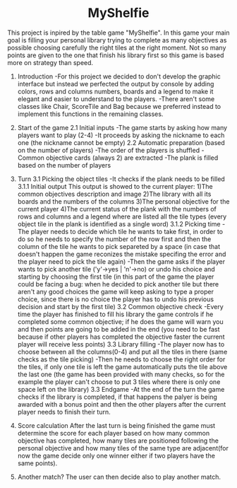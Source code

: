 <h1 align="center">MyShelfie</h1>

This project is inpired by the table game "MyShelfie".
In this game your main goal is filling your personal library trying to complete as many objectives as possible choosing carefully the right tiles at the right moment.
Not so many points are given to the one that finish his library first so this game is based
more on strategy than speed.


1. Introduction
 -For this project we decided to don't develop the graphic interface but instead we   perfected the output by console by adding colors, rows and columns numbers,   boards 
  and a legend to make it elegant and easier to understand to the players.
 -There aren't some classes like Chair, ScoreTile and Bag because we preferred instead to
  implement this functions in the remaining classes.


2. Start of the game
  2.1 Initial inputs
   -The game starts by asking how many players want to play (2-4)
   -It proceeds by asking the nickname to each one (the nickname cannot be empty)
  2.2 Automatic preparation (based on the number of players)
   -The order of the players is shuffled
   -Common objective cards (always 2) are extracted
   -The plank is filled based on the number of players


3. Turn
  3.1 Picking the object tiles
   -It checks if the plank needs to be filled
   3.1.1 Initial output
    This output is showed to the current player:
     1)The common objectives description and image
     2)The library with all its boards and the numbers of the columns
     3)The personal objective for the current player
     4)The current status of the plank with the numbers of rows and columns
       and a legend where are listed all the tile types (every object tile in the
       plank is identified as a single word)
   3.1.2 Picking time
    -The player needs to decide which tile he wants to take first, in order to do so
     he needs to specify the number of the row first and then the column of the tile he           wants to pick separeted by a space (in case that doesn't happen      the game reconizes the       mistake specifing the error and the player need to pick the tile again)
    -Then the game asks if the player wants to pick another tile ('y'->yes | 'n'->no) 
     or undo his choice and starting by choosing the first tile (in this part of the game
     the player could be facing a bug: when he decided to pick another tile but there
     aren't any good choices the game will keep asking to type a proper choice, since
     there is no choice the player has to undo his previous decision and start by the first       tile)
  3.2 Common objective check
   -Every time the player has finished to fill his library the game controls if he completed
    some common objective; if he does the game will warn you and then points are going to be     added in the end (you need to be fast because if other players       has completed the         objective faster the current player will receive less points)
  3.3 Library filling
   -The player now has to choose between all the columns(0-4) and put all the tiles in there
    (same checks as the tile picking)
   -Then he needs to choose the right order for the tiles, if only one tile is left the game
    automatically puts the tile above the last one 
    (the game has been provided with many checks, so for the example the player can't choose      to put 3 tiles where there is only one space left on the         	library)
  3.3 Endgame 
   -At the end of the turn the game checks if the library is completed, if that happens the      palyer is being awarded with a bonus point and then the other      	players after the current player needs to finish their turn.


4. Score calculation
 After the last turn is being finished the game must determine the score for each player
 based on how many common objective has completed, how many tiles are positioned following
 the personal objective and how many tiles of the same type are adjacent(for now the game 
 decide only one winner either if two players have the same points).
5. Another match?
 The user can then decide also to play another match.
